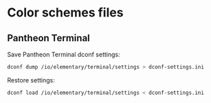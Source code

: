 # Color schemes files

## Pantheon Terminal

Save Pantheon Terminal dconf settings:

```sh
dconf dump /io/elementary/terminal/settings > dconf-settings.ini
```

Restore settings:

```sh
dconf load /io/elementary/terminal/settings < dconf-settings.ini
```
